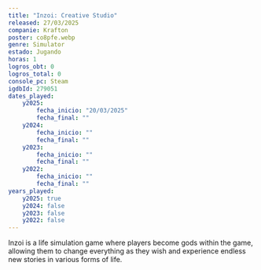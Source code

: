 ```yaml
---
title: "Inzoi: Creative Studio"
released: 27/03/2025
companie: Krafton
poster: co8pfe.webp
genre: Simulator
estado: Jugando
horas: 1
logros_obt: 0
logros_total: 0
console_pc: Steam
igdbId: 279051
dates_played:
    y2025:
        fecha_inicio: "20/03/2025"
        fecha_final: ""
    y2024:
        fecha_inicio: ""
        fecha_final: ""
    y2023:
        fecha_inicio: ""
        fecha_final: ""
    y2022:
        fecha_inicio: ""
        fecha_final: ""
years_played:
    y2025: true
    y2024: false
    y2023: false
    y2022: false
---
```


Inzoi is a life simulation game where players become gods within the game, allowing them to change everything as they wish and experience endless new stories in various forms of life.
